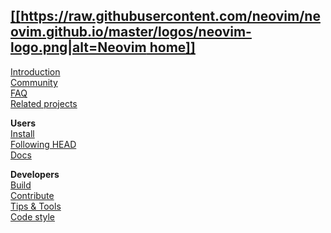 [[[https://raw.githubusercontent.com/neovim/neovim.github.io/master/logos/neovim-logo.png|alt=Neovim home]]](Home)
--
[Introduction](Introduction)   
[Community](http://neovim.io/community/)  
[FAQ](FAQ)  
[Related projects](Related-projects)

**Users**  
[Install](Installing-Neovim)  
[Following HEAD](Following-HEAD)  
[Docs](http://neovim.io/doc/)

**Developers**  
[Build](Building-Neovim)  
[Contribute](https://github.com/neovim/neovim/blob/master/CONTRIBUTING.md)  
[Tips & Tools](Development-tips)  
[Code style](https://neovim.io/develop/style-guide.xml)  